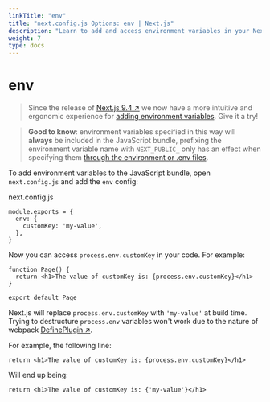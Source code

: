 ```yaml
---
linkTitle: "env"
title: "next.config.js Options: env | Next.js"
description: "Learn to add and access environment variables in your Next.js application at build time."
weight: 7
type: docs
---
```


# env

> Since the release of [Next.js 9.4 ↗](https://nextjs.org/blog/next-9-4) we now have a more intuitive and ergonomic experience for [adding environment variables](/nextjs/13.5/using-app-router/building-your-application/configuring/environment-variables). Give it a try!
> 

> **Good to know**: environment variables specified in this way will **always** be included in the JavaScript bundle, prefixing the environment variable name with `NEXT_PUBLIC_` only has an effect when specifying them [through the environment or .env files](/nextjs/13.5/using-app-router/building-your-application/configuring/environment-variables).
> 

To add environment variables to the JavaScript bundle, open `next.config.js` and add the `env` config:


next.config.js
```
module.exports = {
  env: {
    customKey: 'my-value',
  },
}
```

Now you can access `process.env.customKey` in your code. For example:

```
function Page() {
  return <h1>The value of customKey is: {process.env.customKey}</h1>
}
 
export default Page
```

Next.js will replace `process.env.customKey` with `'my-value'` at build time. Trying to destructure `process.env` variables won't work due to the nature of webpack [DefinePlugin ↗](https://webpack.js.org/plugins/define-plugin/).

For example, the following line:

```
return <h1>The value of customKey is: {process.env.customKey}</h1>
```

Will end up being:

```
return <h1>The value of customKey is: {'my-value'}</h1>
```
